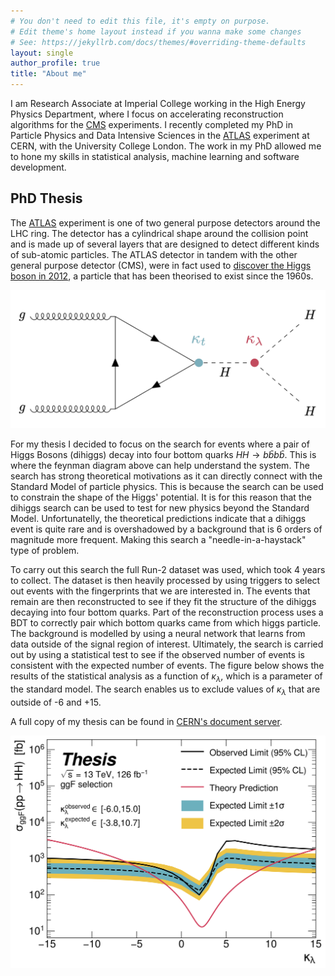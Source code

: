 ```yaml
---
# You don't need to edit this file, it's empty on purpose.
# Edit theme's home layout instead if you wanna make some changes
# See: https://jekyllrb.com/docs/themes/#overriding-theme-defaults
layout: single
author_profile: true
title: "About me"
---
```


I am Research Associate at Imperial College working in the High Energy Physics Department, where I focus on accelerating reconstruction algorithms for the [CMS](https://cms.cern/) experiments. I recently completed my PhD in Particle Physics and Data Intensive Sciences in the [ATLAS](https://atlas.cern/) experiment at CERN, with the University College London. The work in my PhD allowed me to hone my skills in statistical analysis, machine learning and software development. 


## PhD Thesis

The [ATLAS](https://atlas.cern/) experiment is one of two general purpose detectors around the LHC ring. The detector has a cylindrical shape around the collision point and is made up of several layers that are designed to detect different kinds of sub-atomic particles. The ATLAS detector in tandem with the other general purpose detector (CMS), were in fact used to [discover the Higgs boson in 2012](https://home.cern/news/press-release/cern/cern-experiments-observe-particle-consistent-long-sought-higgs-boson), a particle that has been theorised to exist since the 1960s.  

![](/assets/images/nonresonanttriangle.png)

For my thesis I decided to focus on the search for events where a pair of Higgs Bosons (dihiggs) decay into four bottom quarks $HH \rightarrow b\bar{b}b\bar{b}$. This is where the feynman diagram above can help understand the system. The search has strong theoretical motivations as it can directly connect with the Standard Model of particle physics. This is because the search can be used to constrain the shape of the Higgs' potential. It is for this reason that the dihiggs search can be used to test for new physics beyond the Standard Model. Unfortunatelly, the theoretical predictions indicate that a dihiggs event is quite rare and is overshadowed by a background that is 6 orders of magnitude more frequent. Making this search a "needle-in-a-haystack" type of problem. 

To carry out this search the full Run-2 dataset was used, which took 4 years to collect. The dataset is then heavily processed by using triggers to select out events with the fingerprints that we are interested in. The events that remain are then reconstructed to see if they fit the structure of the dihiggs decaying into four bottom quarks. Part of the reconstruction process uses a BDT to correctly pair which bottom quarks came from which higgs particle. The background is modelled by using a neural network that learns from data outside of the signal region of interest. Ultimately, the search is carried out by using a statistical test to see if the observed number of events is consistent with the expected number of events. The figure below shows the results of the statistical analysis as a function of $\kappa_{\lambda}$, which is a parameter of the standard model. The search enables us to exclude values of $\kappa_{\lambda}$ that are outside of -6 and +15. 

A full copy of my thesis can be found in [CERN's document server](https://cds.cern.ch/record/2812193?ln=en). 

<!-- ![](/assets/images/limits-graviton-5-TeV.png){width=45%}
![](/assets/images/limits-scalar-5-TeV.png){width=45%} -->
<!-- <img src="/assets/images/limits-graviton-5-TeV.png" alt="drawing" width="300">
<img src="/assets/images/limits-scalar-5-TeV.png" alt="drawing" width="300"> -->

<img src="/assets/images/kappa_lambda_unblinded.png" alt="drawing" width="600">

<!-- ![kappa_lambda](/assets/images/kappa_lambda_unblinded.png) -->



<!-- My PhD thesis is available on the [UCL Discovery website](https://discovery.ucl.ac.uk/id/eprint/10093101/1/10093101.pdf). The thesis is also available on [arXiv](https://arxiv.org/abs/2007.10086).
\ -->




<!--  I am passionate about the use of data science in particle physics, and I am always looking for new opportunities to apply my skills to new problems. -->